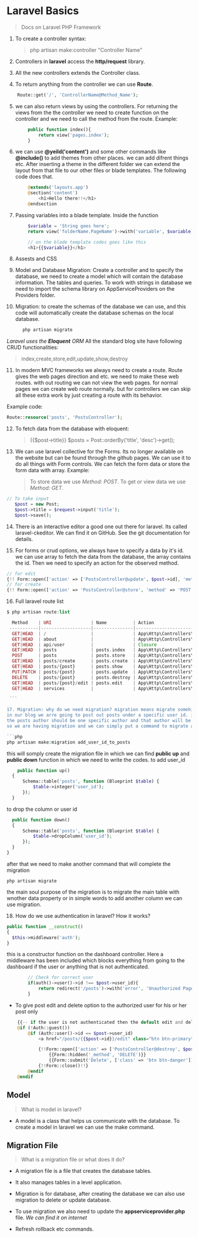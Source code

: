 # Laravel Basics

> Docs on Laravel PHP Framework

1. To create a controller syntax:
   > php artisan make:controller "Controller Name"
2. Controllers in **laravel** access the **http/request** library.

3. All the new controllers extends the Controller class.

4. To return anything from the controller we can use **Route**.

```php
	Route::get('/', 'ControllerName@Method_Name');
```

5. we can also return views by using the controllers. For returning the views from the
   the controller we need to create function on the controller and we need to call the method
   from the route. Example:

```php
   		public function index(){
   			return view('pages.index');
   		}
```

6. we can use **@yeild('content')** and some other commands like **@include()** to add
   themes from other places. we can add difrent things etc. After inserting a theme in the
   different folder we can extend the layout from that file to our other files or blade
   templates. The following code does that.

```php
   		@extends('layouts.app')
		@section('content')
    		<h1>Hello there!!</h1>
		@endsection
```

7. Passing variables into a blade template. Inside the function

```php
		$variable = 'String goes here';
		return view('folderName.PageName')->with('variable', $variable);

		// on the blade template codes goes like this
		<h1>{{$variable}}</h1>
```

8. Assests and CSS

9. Model and Database Migration: Create a controller and to specify the database,
   we need to create a model which will contain the database information. The tables and queries. To work with strings in database we need to import the schema library
   on AppServiceProviders on the Providers folder.

10. Migration: to create the schemas of the database we can use, and this code will automatically create the database schemas on the local database.

```php
      php artisan migrate
```

_Laravel uses the **Eloquent** ORM_
All the standard blog site have following CRUD functionalities:

> index,create,store,edit,update,show,destroy

11. In modern MVC frameworks we always need to create a route. Route gives the web pages
    direction and etc. we need to make these web routes. with out routing we can not view
    the web pages. for normal pages we can create web route normally. but for controllers
    we can skip all these extra work by just creating a route with its behavior.

Example code:

```php
Route::resource('posts', 'PostsController');
```

12. To fetch data from the database with eloquent:

    > {{$post->title}}
    > \$posts = Post::orderBy('title', 'desc')->get();

13. We can use laravel collective for the Forms. Its no longer available on the
    website but can be found through the github pages. We can use it to do all things
    with Form controls. We can fetch the form data or store the form data with array.
    Example:
    > To store data we use _Method: POST_.
    > To get or view data we use _Method: GET_.

```php
// To take input
   $post = new Post;
   $post->title = $request->input('title');
   $post->save();
```

14. There is an interactive editor a good one out there for laravel. Its called
    laravel-ckeditor. We can find it on GitHub. See the git documentation for details.

15. For forms or crud options, we always have to specify a data by it's id. we can use array to
    fetch the data from the database, the array contains the id. Then we need to specify an action for the observed method.

```php
// for edit
{!! Form::open(['action' => ['PostsController@update', $post->id], 'method' => 'POST']) !!}
// for create
{!! Form::open(['action' => 'PostsController@store', 'method' => 'POST']) !!}
```

16. Full laravel route list

````php
$ php artisan route:list

  Method    | URI               | Name          | Action                                        | Middleware
 -----------|-------------------|---------------|-----------------------------------------------|--------------
  GET|HEAD  | /                 |               | App\Http\Controllers\PagesController@index    | web
  GET|HEAD  | about             |               | App\Http\Controllers\PagesController@about    | web
  GET|HEAD  | api/user          |               | Closure                                       | api,auth:api
  GET|HEAD  | posts             | posts.index   | App\Http\Controllers\PostsController@index    | web
  POST      | posts             | posts.store   | App\Http\Controllers\PostsController@store    | web
  GET|HEAD  | posts/create      | posts.create  | App\Http\Controllers\PostsController@create   | web
  GET|HEAD  | posts/{post}      | posts.show    | App\Http\Controllers\PostsController@show     | web
  PUT|PATCH | posts/{post}      | posts.update  | App\Http\Controllers\PostsController@update   | web
  DELETE    | posts/{post}      | posts.destroy | App\Http\Controllers\PostsController@destroy  | web
  GET|HEAD  | posts/{post}/edit | posts.edit    | App\Http\Controllers\PostsController@edit     | web
  GET|HEAD  | services          |               | App\Http\Controllers\PagesController@services | web

 ```

17. Migration: why do we need migration? migration means migrate somehing with something.
in our blog we arre going to post out posts under a specific user id. in brief we can say that
the posts author should be one specific author and that author will be specified with user id.
so we are having migration and we can simply put a command to migrate as we like. it will add on the migration folder.

```php
php artisan make:migration add_user_id_to_posts
````

this will somply create the migration file in which we can find **public up** and **public down** function in which we need to write the codes.
to add user_id

```php
    public function up()
  {
      Schema::table('posts', function (Blueprint $table) {
          $table->integer('user_id');
      });
  }
```

to drop the column or user id

```php
  public function down()
  {
      Schema::table('posts', function (Blueprint $table) {
          $table->dropColumn('user_id');
      });
  }
}
```

after that we need to make another command that will complete the migration

```
php artisan migrate
```

the main soul purpose of the migration is to migrate the main table with wnother data property or in simple words to add another column we
can use migration.

18. How do we use authentication in laravel? How it works?

```php
public function __construct()
{
  $this->middleware('auth');
}
```

this is a constructor function on the dashboard controller. Here a middleware has been included which blocks everything from going to the dashboard if the user or anything that is not authenticated.

```php
        // Check for correct user
        if(auth()->user()->id !== $post->user_id){
            return redirect('/posts')->with('error', 'Unauthorized Page');
        }
```

- To give post edit and delete option to the authorized user for his or her post only

```php
    {{-- if the user is not authenticated then the default edit and delete option will not show --}}
    @if (!Auth::guest())
        @if (Auth::user()->id == $post->user_id)
            <a href="/posts/{{$post->id}}/edit" class="btn btn-primary">Edit</a>

            {!!Form::open(['action' => ['PostsController@destroy', $post->id], 'method' => 'POST', 'class' => 'pull-right'])!!}
                {{Form::hidden('_method', 'DELETE')}}
                {{Form::submit('Delete', ['class' => 'btn btn-danger'])}}
            {!!Form::close()!!}
        @endif
    @endif
```

## Model 
> What is model in laravel?

- A model is a class that helps us communicate with the database. To create a model in laravel we can use the make command.

## Migration File 
> What is a migration file or what does it do? 

- A migration file is a file that creates the database tables. 

- It also manages tables in a level application.

- Migration is for database, after creating the database we can also use migration to delete or update database. 

- To use migration we also need to update the **appserviceprovider.php** file. *We can find it on internet*

- Refresh rollback etc commands. 
